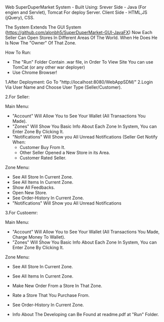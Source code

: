 Web SuperDuperMarket System - Built Using:
Srever Side - Java (For engien and Servlet), Tomcat For deploy Server.
Client Side - HTML,JS (jQuery), CSS.

The System Extends The GUI System (https://github.com/alonbh5/SuperDuperMarket-GUI-JavaFX) 
Now Each Seller Can Open Stores In Different Areas Of The World. When He Does He Is Now The "Owner" Of That Zone.

How To Run:

* The "Run" Folder Contain .war file, in Order To View Site You can use TomCat (or any other war deployer)
* Use Chrome Browser! 

1.After Deployment: Go To "http://localhost:8080/WebAppSDM/"
2.Login Via User Name and Choose User Type (Seller/Customer).

2.For Seller:

Main Menu: 
* "Account" Will Allow You to See Your Wallet (All Transactions You Made).
* "Zones" Will Show You Basic Info About Each Zone In System, You can Enter Zone By Clicking It.
* "Notifications" Will Show you All Unread Notifications 
  (Seller Get Notify When:
  - Customer Buy From It.
  - Other Seller Opened a New Store in its Area.
  - Customer Rated Seller.
  
Zone Menu:
* See All Store In Current Zone.
* See All Items In Current Zone.
* Show All Feedbacks.
* Open New Store.
* See Order-History In Current Zone.
* "Notifications" Will Show you All Unread Notifications 

3.For Custoemr:

Main Menu: 
* "Account" Will Allow You to See Your Wallet (All Transactions You Made, Charge Money To Wallet).
* "Zones" Will Show You Basic Info About Each Zone In System, You can Enter Zone By Clicking It.

Zone Menu:
* See All Store In Current Zone.
* See All Items In Current Zone.
* Make New Order From a Store In That Zone.
* Rate a Store That You Purchase From.
* See Order-History In Current Zone.


* Info About The Developing can Be Found at readme.pdf at "Run" Folder.
